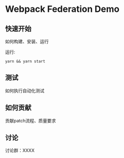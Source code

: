 # Webpack Federation Demo

## 快速开始
如何构建、安装、运行

运行:

```
yarn && yarn start
```

## 测试
如何执行自动化测试

## 如何贡献
贡献patch流程、质量要求

## 讨论
讨论群：XXXX
